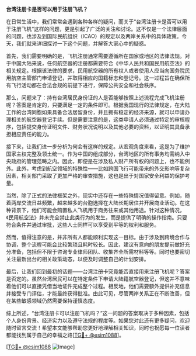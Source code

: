 **台湾注册卡是否可以用于注册飞机？**

在日常生活中，我们常常会遇到各种各样的疑问，而关于“台湾注册卡是否可以用于注册飞机”这样的问题，更是引起了广泛的关注和讨论。这不仅是一个法律层面的问题，也涉及到国际民航组织（ICAO）的规定以及两岸关系中的具体政策。今天，我们就来详细探讨一下这个问题，并解答大家心中的疑惑。

首先，我们需要明确的是，飞机注册通常需要遵循所在国家或地区的法律法规。对于中国大陆来说，任何航空器的注册都需要符合《中华人民共和国民用航空法》的相关规定。根据该法律的要求，民用航空器的所有权人或者使用人应当向国务院民用航空主管部门申请登记，并取得相应的国籍标志和登记号。这一过程旨在确保所有飞行活动都在合法合规的前提下进行，保障公共安全和社会秩序。

那么，问题来了：持有台湾居民身份证的人是否能够按照上述流程完成飞机注册呢？答案是肯定的，只要满足一定的条件即可。根据我国现行的法律规定，在大陆工作的台湾同胞如果具备合法居留身份，并且拥有稳定的经济来源，就可以申请办理相关的航空器登记手续。但是需要注意的是，这类申请人必须通过特定的审核程序，包括提交身份证明文件、财务状况说明以及其他必要的资料，以证明其具备承担相应责任的能力。

接下来，让我们进一步分析为何会有这样的规定。从宏观角度来看，这是为了维护国家主权完整及领土统一。作为中国的组成部分，台湾地区的所有事务均需纳入中央政府的管理范畴之内。因此，即便是在涉及私人财产所有权的问题上，也不能例外。此外，考虑到航空领域的特殊性——比如跨国飞行可能带来的外交影响等复杂因素，相关部门采取了更加严格的审查措施，这也是出于对国家安全利益的保护考量。

当然，除了正式的法律框架之外，现实中还存在一些特殊情况值得留意。例如，随着两岸交流日益频繁，越来越多的台胞选择在大陆长期居住并开展商业活动。在这种背景下，他们可能会购置私人飞机用于商务往来或其他用途。针对这种情况，《民用航空法》并未完全禁止此类行为的发生，而是提供了明确的操作指南。只要符合条件并通过审批，这些人士同样可以享受到平等的权利和服务。

然而，值得注意的是，并非所有人都能顺利实现这一目标。由于涉及到跨境合作与协调，整个流程可能会比较繁琐且耗时较长。因此，建议有意向的朋友提前做好充分准备，包括但不限于咨询专业律师团队、收集齐全所需材料等等。同时也要密切关注最新出台的相关政策动态，以便及时调整自己的计划安排。

最后，让我们回到最初的话题——台湾注册卡究竟能否直接用来注册飞机呢？答案是否定的。虽然台湾居民可以在特定条件下申请大陆籍航空器登记，但这并不意味着他们可以直接凭借当地证件完成整个过程。相反地，他们需要额外提供补充信息并接受专门评估，才能最终获得批准。由此可见，尽管两岸关系正在不断改善，但在某些敏感领域仍然需要保持谨慎态度。

综上所述，“台湾注册卡可以注册飞机吗？”这一问题的答案取决于多种因素，包括个人身份背景、经济实力以及遵守法规的程度等。如果您对此还有更多疑问，欢迎随时留言交流！希望本文能够帮助您更好地理解相关知识，同时也祝愿每一位读者都能找到属于自己的幸福之路[[TG💪+ @esim1088](https://t.me/s/esim1088)]。

[[TG💪+ @esim1088](https://t.me/s/esim1088) ![Image](https://i.postimg.cc/4NQfJmqS/Snipaste-2025-05-13-00-14-12.png)]